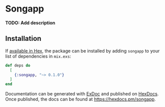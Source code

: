 # Songapp

**TODO: Add description**

## Installation

If [available in Hex](https://hex.pm/docs/publish), the package can be installed
by adding `songapp` to your list of dependencies in `mix.exs`:

```elixir
def deps do
  [
    {:songapp, "~> 0.1.0"}
  ]
end
```

Documentation can be generated with [ExDoc](https://github.com/elixir-lang/ex_doc)
and published on [HexDocs](https://hexdocs.pm). Once published, the docs can
be found at <https://hexdocs.pm/songapp>.

